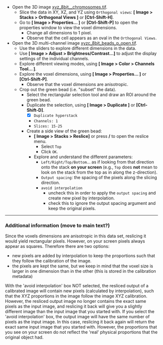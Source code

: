 - Open the 3D image [xyz_8bit__chromosomes.tif](https://github.com/NEUBIAS/training-resources/raw/master/image_data/xyz_8bit__chromosomes.tif).
  - Slice the data in XY, XZ, and YZ using `Orthogonal views`: **[ Image > Stacks > Orthogonal Views ]** or **[Ctrl-Shift-H]**.
  - Go to **[ Image > Properties... ]** or **[Ctrl-Shift-P]** to open the properties window to view the voxel dimensions. 
    - Change all dimensions to 1 pixel.
    - Observe that the cell appears as an oval in the `Orthogonal Views`.
- Open the 3D multi-channel image [xyzc_8bit_beads_p_open.tif](https://github.com/NEUBIAS/training-resources/raw/master/image_data/xyzc_8bit_beads_p_open.tif).
  - Use the sliders to explore different dimensions in the data.
  - Use **[ Image > Adjust > Brightness/Contrast...]** to adjust the display settings of the individual channels.
  - Explore different viewing modes, using **[ Image > Color > Channels Tool... ]**.
  - Explore the voxel dimensions, using **[ Image > Properties... ]** or **[Ctrl-Shift-P]**.
    - Observe that the voxel dimensions are anisotropic. 
  - Crop out the green bead (i.e. "subset" the data).
    - Select the rectangular selection tool and draw an ROI around the green bead.
    - Duplicate the selection, using **[ Image > Duplicate ]** or **[Ctrl-Shift-D]**.
      - [X] `Duplicate hyperstack`
      - `Channels: 1`
      - `Slices: 15-25`
    - Create a side view of the green bead:
      - **[ Image > Stacks > Reslice]** or press **/** to open the reslice menu.
        - Select `Top`
        - Click `OK`.
      - Explore and understand the different parameters:
        - `Left/Right/Top/Bottom`... as if looking from that direction onto the stack **on your screen** (e.g., `Top` does **not** mean to look on the stack from the top as in along the z-direction).
        - `Output spacing`: the spacing of the pixels along the slicing direction.
        - `avoid interpolation`
          - uncheck this in order to apply the `output spacing` and create new pixel by interpolation.
          - check this to ignore the output spacing argument and keep the original pixels.

------

### Additional information (move to main text?)

Since the voxels dimensions are anisotropic in this data set, reslicing it would yield rectangular pixels. However, on your screen pixels always appear as squares. Therefore there are two options:
- new pixels are added by interpolation to keep the proportions such that they follow the calibration of the image.
- the pixels are kept the same, but we keep in mind that the voxel size is larger in one dimension than in the other (this is stored in the calibration metadata)

With the 'avoid interpolation' box NOT selected, the resliced output of a calibrated image will contain new pixels (calculated by interpolation), such that the XYZ proportions in the image follow the image XYZ calibration. However, the resliced output image no longer contains the exact same pixels as the input image, and reslicing it back will give you a slightly different image than the input image that you started with. If you select the 'avoid interpolation' box, the output image will have the same number of pixels as the input image. In this case, reslicing it back again will return  the exact same input image that you started with. However, the proportions that you see on your screen do not reflect the 'real' physical proportions that the original object had.
